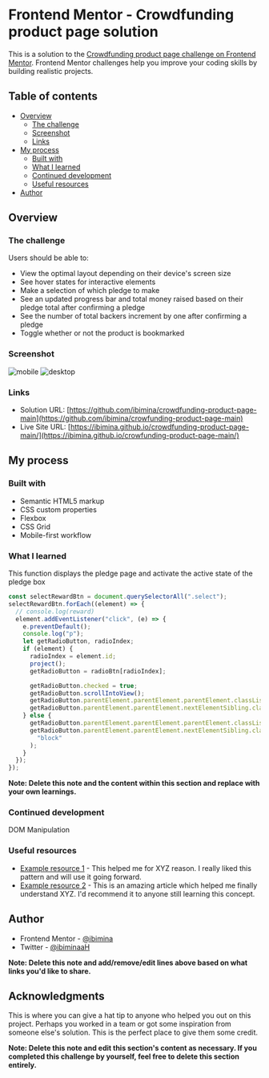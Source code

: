 # Frontend Mentor - Crowdfunding product page solution

This is a solution to the [Crowdfunding product page challenge on Frontend Mentor](https://www.frontendmentor.io/challenges/crowdfunding-product-page-7uvcZe7ZR). Frontend Mentor challenges help you improve your coding skills by building realistic projects. 

## Table of contents

- [Overview](#overview)
  - [The challenge](#the-challenge)
  - [Screenshot](#screenshot)
  - [Links](#links)
- [My process](#my-process)
  - [Built with](#built-with)
  - [What I learned](#what-i-learned)
  - [Continued development](#continued-development)
  - [Useful resources](#useful-resources)
- [Author](#author)




## Overview

### The challenge

Users should be able to:

- View the optimal layout depending on their device's screen size
- See hover states for interactive elements
- Make a selection of which pledge to make
- See an updated progress bar and total money raised based on their pledge total after confirming a pledge
- See the number of total backers increment by one after confirming a pledge
- Toggle whether or not the product is bookmarked

### Screenshot

![mobile](Capture81.png)
![desktop](Capture82.png)

### Links

- Solution URL: [https://github.com/ibimina/crowdfunding-product-page-main](https://github.com/ibimina/crowfunding-product-page-main)
- Live Site URL: [https://ibimina.github.io/crowdfunding-product-page-main/](https://ibimina.github.io/crowfunding-product-page-main/)

## My process

### Built with

- Semantic HTML5 markup
- CSS custom properties
- Flexbox
- CSS Grid
- Mobile-first workflow


### What I learned


This function displays the pledge page and activate the active state of the pledge box

```js
const selectRewardBtn = document.querySelectorAll(".select");
selectRewardBtn.forEach((element) => {
  // console.log(reward)
  element.addEventListener("click", (e) => {
    e.preventDefault();
    console.log("p");
    let getRadioButton, radioIndex;
    if (element) {
      radioIndex = element.id;
      project();
      getRadioButton = radioBtn[radioIndex];

      getRadioButton.checked = true;
      getRadioButton.scrollIntoView();
      getRadioButton.parentElement.parentElement.parentElement.classList.add("box-bordercolor");
      getRadioButton.parentElement.parentElement.nextElementSibling.classList.add("block");
    } else {
      getRadioButton.parentElement.parentElement.parentElement.classList.remove("box-bordercolor");
      getRadioButton.parentElement.parentElement.nextElementSibling.classList.remove(
        "block"
      );
    }
  });
});
```


**Note: Delete this note and the content within this section and replace with your own learnings.**

### Continued development
DOM Manipulation


### Useful resources

- [Example resource 1](https://www.example.com) - This helped me for XYZ reason. I really liked this pattern and will use it going forward.
- [Example resource 2](https://www.example.com) - This is an amazing article which helped me finally understand XYZ. I'd recommend it to anyone still learning this concept.


## Author


- Frontend Mentor - [@ibimina](https://www.frontendmentor.io/profile/ibimina)
- Twitter - [@ibiminaaH](https://www.twitter.com/ibiminaaH)

**Note: Delete this note and add/remove/edit lines above based on what links you'd like to share.**

## Acknowledgments

This is where you can give a hat tip to anyone who helped you out on this project. Perhaps you worked in a team or got some inspiration from someone else's solution. This is the perfect place to give them some credit.

**Note: Delete this note and edit this section's content as necessary. If you completed this challenge by yourself, feel free to delete this section entirely.**
